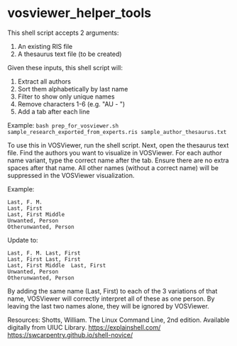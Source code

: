 # vosviewer_helper_tools

This shell script accepts 2 arguments:
1) An existing RIS file
2) A thesaurus text file (to be created)

Given these inputs, this shell script will:
1) Extract all authors
2) Sort them alphabetically by last name
3) Filter to show only unique names
4) Remove characters 1-6 (e.g. "AU  - ")
5) Add a tab after each line

Example:
```bash prep_for_vosviewer.sh sample_research_exported_from_experts.ris sample_author_thesaurus.txt```

To use this in VOSViewer, run the shell script. 
Next, open the thesaurus text file. Find the authors you want to visualize in VOSViewer.
For each author name variant, type the correct name after the tab. Ensure there are no extra spaces after that name.
All other names (without a correct name) will be suppressed in the VOSViewer visualization.

Example:
```
Last, F. M.	
Last, First	
Last, First Middle	
Unwanted, Person	
Otherunwanted, Person	
```

Update to:
```
Last, F. M.	Last, First
Last, First	Last, First
Last, First Middle	Last, First
Unwanted, Person	
Otherunwanted, Person	
```

By adding the same name (Last, First) to each of the 3 variations of that name, VOSViewer will correctly interpret all of these as one person. 
By leaving the last two names alone, they will be ignored by VOSViewer.


Resources:
Shotts, William. The Linux Command Line, 2nd edition. Available digitally from UIUC Library.
https://explainshell.com/
https://swcarpentry.github.io/shell-novice/
